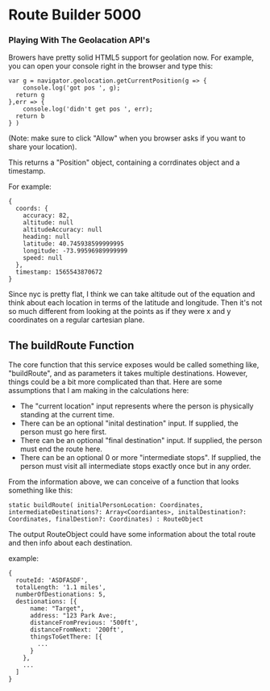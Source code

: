 # Route Builder 5000


### Playing With The Geolacation API's

Browers have pretty solid HTML5 support for geolation now. For example, you can open your console right in the browser and type this:

```
var g = navigator.geolocation.getCurrentPosition(g => {
	console.log('got pos ', g);
  return g
},err => {
	console.log('didn't get pos ', err);
  return b
} )
```

(Note: make sure to click "Allow" when you browser asks if you want to share your location).

This returns a "Position" object, containing a corrdinates object and a timestamp.

For example:
```
{
  coords: {
    accuracy: 82,
    altitude: null
    altitudeAccuracy: null
    heading: null
    latitude: 40.745938599999995
    longitude: -73.99596989999999
    speed: null
  },
  timestamp: 1565543870672
}
```

Since nyc is pretty flat, I think we can take altitude out of the equation and think about each location in terms of the latitude and longitude. Then it's not so much different from looking at the points as if they were x and y coordinates on a regular cartesian plane.



## The buildRoute Function

The core function that this service exposes would be called something like, "buildRoute", and as parameters it takes multiple destinations. However, things could be a bit more complicated than that. Here are some assumptions that I am making in the calculations here:

- The "current location" input represents where the person is physically standing at the current time.
- There can be an optional "inital destination" input. If supplied, the person must go here first.
- There can be an optional "final destination" input. If supplied, the person must end the route here.
- There can be an optional 0 or more "intermediate stops". If supplied, the person must visit all intermediate stops exactly once but in any order.


From the information above, we can conceive of a function that looks something like this:

```
static buildRoute( initialPersonLocation: Coordinates, intermediateDestinations?: Array<Coordiantes>, initalDestination?: Coordinates, finalDestion?: Coordinates) : RouteObject   
```

The output RouteObject could have some information about the total route and then info about each destination.

example:
```
{
  routeId: 'ASDFASDF',
  totalLength: '1.1 miles',
  numberOfDestionations: 5,
  destionations: [{
      name: "Target",
      address: "123 Park Ave:,
      distanceFromPrevious: '500ft',
      distanceFromNext: '200ft',
      thingsToGetThere: [{
        ...
      }
    },
    ...
  ]
}
```

